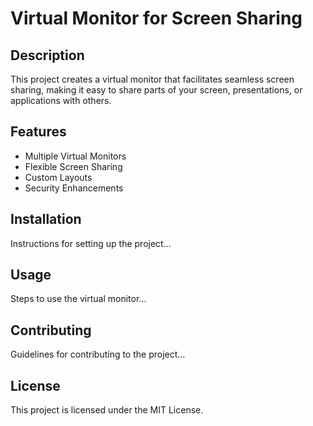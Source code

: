 # Virtual Monitor for Screen Sharing

## Description
This project creates a virtual monitor that facilitates seamless screen sharing, making it easy to share parts of your screen, presentations, or applications with others.

## Features
- Multiple Virtual Monitors
- Flexible Screen Sharing
- Custom Layouts
- Security Enhancements

## Installation
Instructions for setting up the project...

## Usage
Steps to use the virtual monitor...

## Contributing
Guidelines for contributing to the project...

## License
This project is licensed under the MIT License.
